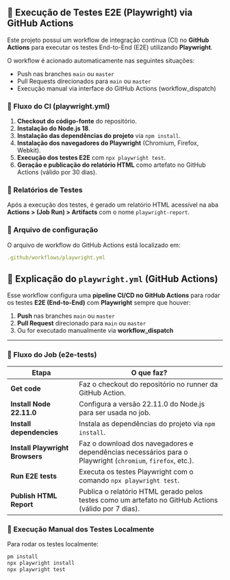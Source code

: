 ## 🧪 Execução de Testes E2E (Playwright) via GitHub Actions

Este projeto possui um workflow de integração contínua (CI) no **GitHub Actions** para executar os testes End-to-End (E2E) utilizando **Playwright**.

O workflow é acionado automaticamente nas seguintes situações:

- Push nas branches `main` ou `master`
- Pull Requests direcionados para `main` ou `master`
- Execução manual via interface do GitHub Actions (workflow_dispatch)

### 🔄 Fluxo do CI (playwright.yml)

1. **Checkout do código-fonte** do repositório.
2. **Instalação do Node.js 18**.
3. **Instalação das dependências do projeto** via `npm install`.
4. **Instalação dos navegadores do Playwright** (Chromium, Firefox, Webkit).
5. **Execução dos testes E2E** com `npx playwright test`.
6. **Geração e publicação do relatório HTML** como artefato no GitHub Actions (válido por 30 dias).

### 📂 Relatórios de Testes

Após a execução dos testes, é gerado um relatório HTML acessível na aba **Actions > (Job Run) > Artifacts** com o nome `playwright-report`.

### 📄 Arquivo de configuração

O arquivo de workflow do GitHub Actions está localizado em:

```yaml
.github/workflows/playwright.yml
```

## 🧩 Explicação do `playwright.yml` (GitHub Actions)

Esse workflow configura uma **pipeline CI/CD no GitHub Actions** para rodar os testes **E2E (End-to-End)** com **Playwright** sempre que houver:

1. **Push** nas branches `main` ou `master`
2. **Pull Request** direcionado para `main` ou `master`
3. Ou for executado manualmente via **workflow_dispatch**

---

### 🔄 Fluxo do Job (e2e-tests)

| Etapa | O que faz? |
| --- | --- |
| **Get code** | Faz o checkout do repositório no runner da GitHub Action. |
| **Install Node 22.11.0** | Configura a versão 22.11.0 do Node.js para ser usada no job. |
| **Install dependencies** | Instala as dependências do projeto via `npm install`. |
| **Install Playwright Browsers** | Faz o download dos navegadores e dependências necessários para o Playwright (`chromium`, `firefox`, etc.). |
| **Run E2E tests** | Executa os testes Playwright com o comando `npx playwright test`. |
| **Publish HTML Report** | Publica o relatório HTML gerado pelos testes como um artefato no GitHub Actions (válido por 7 dias). |

### 🚀 Execução Manual dos Testes Localmente

Para rodar os testes localmente:

```bash
pm install
npx playwright install
npx playwright test
```